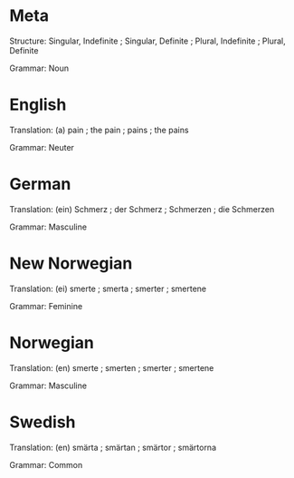 Meta
====

Structure: Singular, Indefinite ; Singular, Definite ; Plural, Indefinite ; Plural, Definite

Grammar:   Noun



English
=======

Translation: (a) pain ; the pain ; pains ; the pains

Grammar:     Neuter



German
======

Translation: (ein) Schmerz ; der Schmerz ; Schmerzen ; die Schmerzen

Grammar:     Masculine



New Norwegian
=============

Translation: (ei) smerte ; smerta ; smerter ; smertene

Grammar:     Feminine



Norwegian
=========

Translation: (en) smerte ; smerten ; smerter ; smertene

Grammar:     Masculine



Swedish
=======

Translation: (en) smärta ; smärtan ; smärtor ; smärtorna

Grammar:     Common
